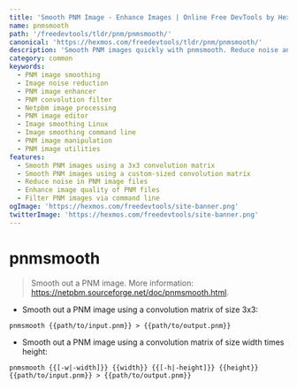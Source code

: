 ```yaml
---
title: 'Smooth PNM Image - Enhance Images | Online Free DevTools by Hexmos'
name: pnmsmooth
path: '/freedevtools/tldr/pnm/pnmsmooth/'
canonical: 'https://hexmos.com/freedevtools/tldr/pnm/pnmsmooth/'
description: 'Smooth PNM images quickly with pnmsmooth. Reduce noise and improve image quality easily using convolution. Free online tool, no registration required.'
category: common
keywords:
  - PNM image smoothing
  - Image noise reduction
  - PNM image enhancer
  - PNM convolution filter
  - Netpbm image processing
  - PNM image editor
  - Image smoothing Linux
  - Image smoothing command line
  - PNM image manipulation
  - PNM image utilities
features:
  - Smooth PNM images using a 3x3 convolution matrix
  - Smooth PNM images using a custom-sized convolution matrix
  - Reduce noise in PNM image files
  - Enhance image quality of PNM files
  - Filter PNM images via command line
ogImage: 'https://hexmos.com/freedevtools/site-banner.png'
twitterImage: 'https://hexmos.com/freedevtools/site-banner.png'
---
```


# pnmsmooth

> Smooth out a PNM image.
> More information: <https://netpbm.sourceforge.net/doc/pnmsmooth.html>.

- Smooth out a PNM image using a convolution matrix of size 3x3:

`pnmsmooth {{path/to/input.pnm}} > {{path/to/output.pnm}}`

- Smooth out a PNM image using a convolution matrix of size width times height:

`pnmsmooth {{[-w|-width]}} {{width}} {{[-h|-height]}} {{height}} {{path/to/input.pnm}} > {{path/to/output.pnm}}`
